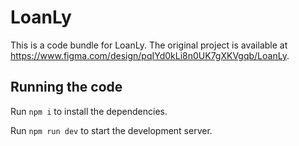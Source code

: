 
  # LoanLy

  This is a code bundle for LoanLy. The original project is available at https://www.figma.com/design/pqIYd0kLi8n0UK7gXKVgqb/LoanLy.

  ## Running the code

  Run `npm i` to install the dependencies.

  Run `npm run dev` to start the development server.
  